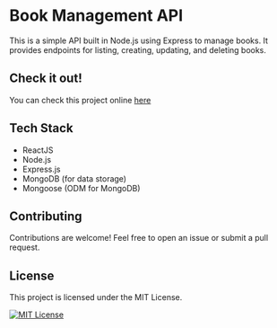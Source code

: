 # Book Management API

This is a simple API built in Node.js using Express to manage books. It provides endpoints for listing, creating, updating, and deleting books.

## Check it out!
You can check this project online [here](https://onlinelibrary-phi.vercel.app/)

## Tech Stack
- ReactJS
- Node.js
- Express.js
- MongoDB (for data storage)
- Mongoose (ODM for MongoDB)
## Contributing

Contributions are welcome! Feel free to open an issue or submit a pull request.

## License

This project is licensed under the MIT License.

[![MIT License](https://img.shields.io/badge/License-MIT-green.svg)](https://choosealicense.com/licenses/mit/)
